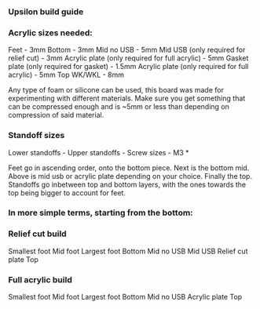 ### Upsilon build guide

### Acrylic sizes needed:

Feet - 3mm
Bottom - 3mm
Mid no USB - 5mm
Mid USB (only required for relief cut) - 3mm
Acrylic plate (only required for full acrylic) - 5mm
Gasket plate (only required for gasket) - 1.5mm
Acrylic plate (only required for full acrylic) - 5mm
Top WK/WKL - 8mm

Any type of foam or silicone can be used, this board was made for experimenting with
different materials. Make sure you get something that can be compressed enough and is
~5mm or less than depending on compression of said material.

### Standoff sizes

Lower standoffs - 
Upper standoffs - 
Screw sizes - M3 * 

Feet go in ascending order, onto the bottom piece. Next is the bottom mid. Above is mid usb or acrylic plate depending on your choice. Finally the top. Standoffs go inbetween top and bottom layers, with the ones towards the top being bigger to account for feet.

### In more simple terms, starting from the bottom:


### Relief cut build

Smallest foot
Mid foot
Largest foot
Bottom
Mid no USB
Mid USB
Relief cut plate
Top

### Full acrylic build

Smallest foot
Mid foot
Largest foot
Bottom
Mid no USB
Acrylic plate
Top
